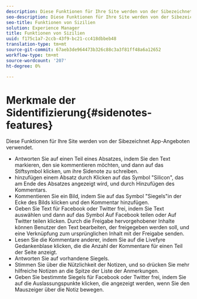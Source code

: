 ```yaml
---
description: Diese Funktionen für Ihre Site werden von der Sibezeichnet App-Angeboten verwendet.
seo-description: Diese Funktionen für Ihre Site werden von der Sibezeichnet App-Angeboten verwendet.
seo-title: Funktionen von Sizilien
solution: Experience Manager
title: Funktionen von Sizilien
uuid: f175c1a7-2ccb-43f9-bc21-cc418dbbeb48
translation-type: tm+mt
source-git-commit: 67aeb3de964473b326c88c3a3f81ff48a6a12652
workflow-type: tm+mt
source-wordcount: '207'
ht-degree: 0%

---
```



# Merkmale der Sidentifizierung{#sidenotes-features}

Diese Funktionen für Ihre Site werden von der Sibezeichnet App-Angeboten verwendet.



* Antworten Sie auf einen Teil eines Absatzes, indem Sie den Text markieren, den sie kommentieren möchten, und dann auf das Stiftsymbol klicken, um ihre Sidenote zu schreiben.
* hinzufügen einem Absatz durch Klicken auf das Symbol &quot;Silicon&quot;, das am Ende des Absatzes angezeigt wird, und durch Hinzufügen des Kommentars.
* Kommentieren Sie ein Bild, indem Sie auf das Symbol &quot;Siegels&quot;in der Ecke des Bilds klicken und den Kommentar hinzufügen.
* Geben Sie Text für Facebook oder Twitter frei, indem Sie Text auswählen und dann auf das Symbol Auf Facebook teilen oder Auf Twitter teilen klicken. Durch die Freigabe hervorgehobener Inhalte können Benutzer den Text bearbeiten, der freigegeben werden soll, und eine Verknüpfung zum ursprünglichen Inhalt mit der Freigabe senden.
* Lesen Sie die Kommentare anderer, indem Sie auf die Livefyre Gedankenblase klicken, die die Anzahl der Kommentare für einen Teil der Seite anzeigt.
* Antworten Sie auf vorhandene Siegels.
* Stimmen Sie über die Nützlichkeit der Notizen, und so drücken Sie mehr hilfreiche Notizen an die Spitze der Liste der Anmerkungen.
* Geben Sie bestimmte Siegels für Facebook oder Twitter frei, indem Sie auf die Auslassungspunkte klicken, die angezeigt werden, wenn Sie den Mauszeiger über die Notiz bewegen.

